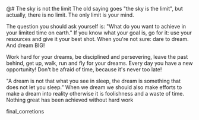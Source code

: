 @# The sky is not the limit 
The old saying goes "the sky is the limit", but actually, there is no limit. 
The only limit is your mind. 

The question you should ask yourself is: "What do you want to achieve in your limited time on earth."
If you know what your goal is, go for it: use your resources and give it your best shot.
When you're not sure: dare to dream. And dream BIG!

Work hard for your dreams, be disciplined and persevering, leave the past behind, get up, walk, 
run and fly for your dreams. Every day you have a new opportunity! Don't be afraid of time, 
because it's never too late!

"A dream is not that what you see in sleep, the dream is something that does not let you sleep.”
When we dream we should also make efforts to make a dream into reality otherwise it is foolishness and a waste of time. 
Nothing great has been achieved without hard work
 
 
 


final_corretions 